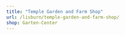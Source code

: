```yaml
---
title: "Temple Garden and Farm Shop"
url: /lisburn/temple-garden-and-farm-shop/
shop: Garten-Center
---
```

